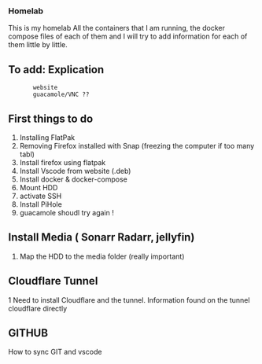 ### Homelab

This is my homelab
All the containers that I am running, the docker compose files of each of them and I will try to add information for each of them little by little.

## To add: Explication 
          
           website 
           guacamole/VNC ??

## First things to do

1. Installing FlatPak
2. Removing Firefox installed with Snap (freezing the computer if too many tabl)
3. Install firefox using flatpak
4. Install Vscode from website (.deb)
5. Install docker & docker-compose
6. Mount HDD
7. activate SSH
8. Install PiHole
8. guacamole shoudl try again !


## Install Media ( Sonarr Radarr, jellyfin)
1. Map the HDD to the media folder (really important)




## Cloudflare Tunnel
1 Need to install Cloudflare and the tunnel. Information found on the tunnel cloudflare directly

## GITHUB
How to sync GIT and vscode 







